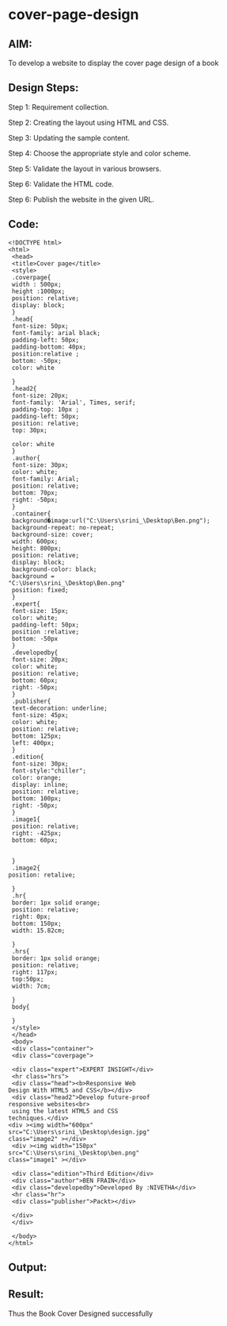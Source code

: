 # cover-page-design
## AIM:
To develop a website to display the cover page design of a book

## Design Steps:

Step 1:
Requirement collection.

Step 2:
Creating the layout using HTML and CSS.

Step 3:
Updating the sample content.

Step 4:
Choose the appropriate style and color scheme.

Step 5:
Validate the layout in various browsers.

Step 6:
Validate the HTML code.

Step 6:
Publish the website in the given URL.

## Code:
```
<!DOCTYPE html>
<html>
 <head>
 <title>Cover page</title>
 <style>
 .coverpage{
 width : 500px;
 height :1000px;
 position: relative;
 display: block;
 }
 .head{
 font-size: 50px;
 font-family: arial black;
 padding-left: 50px;
 padding-bottom: 40px;
 position:relative ;
 bottom: -50px;
 color: white
 
 }
 .head2{
 font-size: 20px;
 font-family: 'Arial', Times, serif;
 padding-top: 10px ;
 padding-left: 50px;
 position: relative;
 top: 30px;
 
 color: white
 }
 .author{
 font-size: 30px;
 color: white;
 font-family: Arial;
 position: relative;
 bottom: 70px;
 right: -50px;
 }
 .container{
 background�image:url("C:\Users\srini_\Desktop\Ben.png");
 background-repeat: no-repeat;
 background-size: cover;
 width: 600px;
 height: 800px;
 position: relative;
 display: block;
 background-color: black;
 background = 
"C:\Users\srini_\Desktop\Ben.png"
 position: fixed;
 }
 .expert{
 font-size: 15px;
 color: white;
 padding-left: 50px;
 position :relative;
 bottom: -50px
 }
 .developedby{
 font-size: 20px;
 color: white;
 position: relative;
 bottom: 60px;
 right: -50px;
 }
 .publisher{
 text-decoration: underline;
 font-size: 45px;
 color: white;
 position: relative;
 bottom: 125px;
 left: 400px;
 }
 .edition{
 font-size: 30px;
 font-style:"chiller";
 color: orange;
 display: inline;
 position: relative;
 bottom: 100px;
 right: -50px;
 }
 .image1{
 position: relative;
 right: -425px;
 bottom: 60px;
 
 
 }
 .image2{
position: retalive;

 }
 .hr{
 border: 1px solid orange;
 position: relative;
 right: 0px;
 bottom: 150px;
 width: 15.82cm;
 
 }
 .hrs{
 border: 1px solid orange;
 position: relative;
 right: 117px;
 top:50px; 
 width: 7cm;
 
 }
 body{
 
 }
 </style>
 </head>
 <body>
 <div class="container">
 <div class="coverpage">
 
 <div class="expert">EXPERT INSIGHT</div>
 <hr class="hrs">
 <div class="head"><b>Responsive Web 
Design With HTML5 and CSS</b></div> 
 <div class="head2">Develop future-proof 
responsive websites<br>
 using the latest HTML5 and CSS 
techniques.</div>
<div ><img width="600px" 
src="C:\Users\srini_\Desktop\design.jpg" 
class="image2" ></div>
 <div ><img width="150px" 
src="C:\Users\srini_\Desktop\ben.png" 
class="image1" ></div>
 
 <div class="edition">Third Edition</div>
 <div class="author">BEN FRAIN</div>
 <div class="developedby">Developed By :NIVETHA</div>
 <hr class="hr">
 <div class="publisher">Packt></div>
 
 </div>
 </div>
 
 </body>
</html>
```
## Output:

## Result:
Thus the Book Cover Designed successfully
